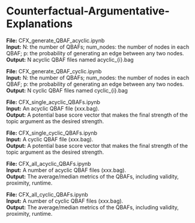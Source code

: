 # Counterfactual-Argumentative-Explanations

**File:** CFX_generate_QBAF_acyclic.ipynb  
**Input:** N: the number of QBAFs; num_nodes: the number of nodes in each QBAF; p: the probability of generating an edge between any two nodes.  
**Output:** N acyclic QBAF files named acyclic_{i}.bag  

**File:** CFX_generate_QBAF_cyclic.ipynb  
**Input:** N: the number of QBAFs; num_nodes: the number of nodes in each QBAF; p: the probability of generating an edge between any two nodes.  
**Output:** N cyclic QBAF files named cyclic_{i}.bag  

**File:** CFX_single_acyclic_QBAFs.ipynb  
**Input:** An acyclic QBAF file (xxx.bag).  
**Output:** A potential base score vector that makes the final strength of the topic argument as the desired strength.

**File:** CFX_single_cyclic_QBAFs.ipynb  
**Input:** A cyclic QBAF file (xxx.bag).  
**Output:** A potential base score vector that makes the final strength of the topic argument as the desired strength.

**File:** CFX_all_acyclic_QBAFs.ipynb  
**Input:** A number of acyclic QBAF files (xxx.bag).  
**Output:** The average/median metrics of the QBAFs, including validity, proximity, runtime.

**File:** CFX_all_cyclic_QBAFs.ipynb  
**Input:** A number of cyclic QBAF files (xxx.bag).  
**Output:** The average/median metrics of the QBAFs, including validity, proximity, runtime.
